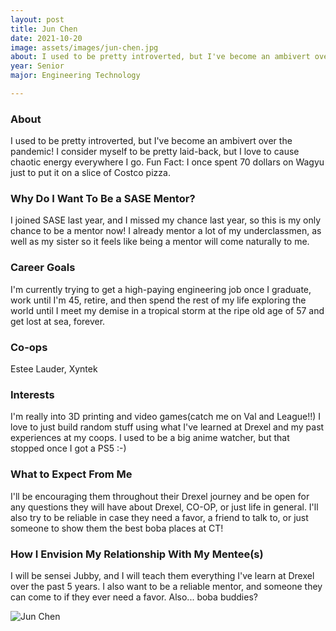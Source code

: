 ```yaml
---
layout: post
title: Jun Chen 
date: 2021-10-20
image: assets/images/jun-chen.jpg
about: I used to be pretty introverted, but I've become an ambivert over the pandemic. I consider myself to be pretty laid-back, but I love to cause chaotic energy everywhere I go. Fun fact- I once spent 70 dollars on Wagyu just to put it on a slice of Costco pizza. 
year: Senior
major: Engineering Technology

---
```


### About

I used to be pretty introverted, but I've become an ambivert over the pandemic! I consider myself to be pretty laid-back, but I love to cause chaotic energy everywhere I go. Fun Fact: I once spent 70 dollars on Wagyu just to put it on a slice of Costco pizza. 

### Why Do I Want To Be a SASE Mentor?

I joined SASE last year, and I missed my chance last year, so this is my only chance to be a mentor now! I already mentor a lot of my underclassmen, as well as my sister so it feels like being a mentor will come naturally to me. 

### Career Goals

I'm currently trying to get a high-paying engineering job once I graduate, work until I'm 45, retire, and then spend the rest of my life exploring the world until I meet my demise in a tropical storm at the ripe old age of 57 and get lost at sea, forever. 

### Co-ops

Estee Lauder, Xyntek

### Interests

I'm really into 3D printing and video games(catch me on Val and League!!) I love to just build random stuff using what I've learned at Drexel and my past experiences at my coops. I used to be a big anime watcher, but that stopped once I got a PS5 :-)

### What to Expect From Me

I'll be encouraging them throughout their Drexel journey and be open for any questions they will have about Drexel, CO-OP, or just life in general. I'll also try to be reliable in case they need a favor, a friend to talk to, or just someone to show them the best boba places at CT!

### How I Envision My Relationship With My Mentee(s) 

I will be sensei Jubby, and I will teach them everything I've learn at Drexel over the past 5 years. I also want to be a reliable mentor, and someone they can come to if they ever need a favor. Also... boba buddies? 

<div class="text-center my-5">
    <img src="https://sase-drexel.github.io/mentorship-2021/assets/images/jun-chen.jpg" alt="Jun Chen" class="rounded post-img" />
</div>
